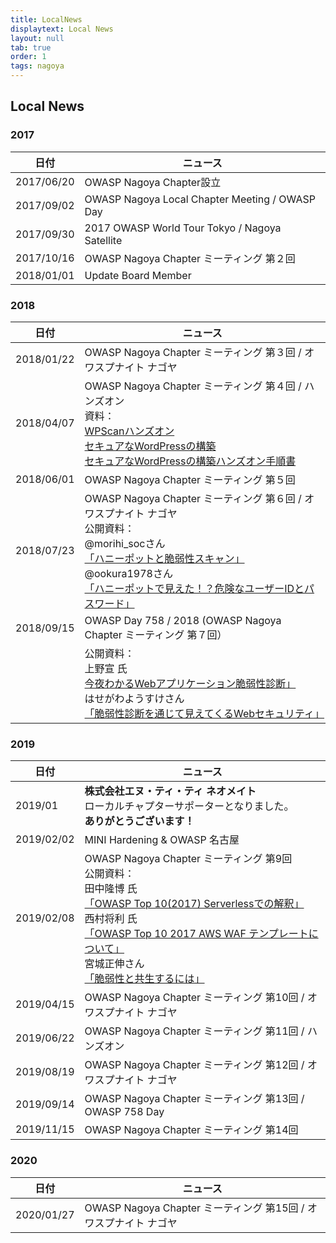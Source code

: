 ```yaml
---
title: LocalNews
displaytext: Local News
layout: null
tab: true
order: 1
tags: nagoya
---
```


## Local News

### 2017

| 日付 | ニュース |
| --- | --- |
| 2017/06/20 | OWASP Nagoya Chapter設立 |
| 2017/09/02 | OWASP Nagoya Local Chapter Meeting / OWASP Day |
| 2017/09/30 | 2017 OWASP World Tour Tokyo / Nagoya Satellite |
| 2017/10/16 | OWASP Nagoya Chapter ミーティング 第２回 |
| 2018/01/01 | Update Board Member |

### 2018

| 日付 | ニュース |
| --- | --- |
| 2018/01/22 | OWASP Nagoya Chapter ミーティング 第３回 / オワスプナイト ナゴヤ |
| 2018/04/07 | OWASP Nagoya Chapter ミーティング 第４回 / ハンズオン <br> 資料：<br>[WPScanハンズオン](https://www.slideshare.net/owaspnagoya/wpscanwordpress) <br> [セキュアなWordPressの構築](https://www.slideshare.net/owaspnagoya/owasp-wordpress-wordpress) <br> [セキュアなWordPressの構築ハンズオン手順書](https://www.slideshare.net/owaspnagoya/owasp-wordpress-wordpress-95391444)|
| 2018/06/01 | OWASP Nagoya Chapter ミーティング 第５回 |
| 2018/07/23 | OWASP Nagoya Chapter ミーティング 第６回 / オワスプナイト ナゴヤ <br> 公開資料： <br> @morihi_socさん<br>[「ハニーポットと脆弱性スキャン」](https://speakerdeck.com/morihi_soc/hanipotutotocui-ruo-xing-sukiyan) <br> @ookura1978さん <br> [「ハニーポットで見えた！？危険なユーザーIDとパスワード」](https://speakerdeck.com/okura/owasupunaitonagoya-number-2-ltzi-liao) |
| 2018/09/15 | OWASP Day 758 / 2018 (OWASP Nagoya Chapter ミーティング 第７回） |
| |公開資料： <br> 上野宣 氏 <br> [今夜わかるWebアプリケーション脆弱性診断」](https://www.slideshare.net/uenosen/web-owasp-day-758-2018-114646917) <br> はせがわようすけさん <br> [「脆弱性診断を通じて見えてくるWebセキュリティ」](https://speakerdeck.com/hasegawayosuke/cui-ruo-xing-zhen-duan-wotong-zitejian-etekuruwebsekiyuritei) |

### 2019

| 日付 | ニュース |
| --- | --- |
| 2019/01 | **株式会社エヌ・ティ・ティ ネオメイト** <br> ローカルチャプターサポーターとなりました。 <br> **ありがとうございます！** |
| 2019/02/02 | MINI Hardening & OWASP 名古屋 |
| 2019/02/08 | OWASP Nagoya Chapter ミーティング 第9回 <br> 公開資料： <br> 田中隆博 氏 <br>[「OWASP Top 10(2017) Serverlessでの解釈」](https://www.slideshare.net/TakahiroTanaka/owasp-top-10-serverless) <br> 西村将利 氏 <br>[「OWASP Top 10 2017 AWS WAF テンプレートについて」](https://www.slideshare.net/owaspnagoya/owasp-top10-2017-aws-waf-20190208) <br> 宮城正伸さん <br> [「脆弱性と共生するには」](https://www.slideshare.net/owaspnagoya/20190208vulnstudy)|
| 2019/04/15 | OWASP Nagoya Chapter ミーティング 第10回 / オワスプナイト ナゴヤ |
| 2019/06/22 | OWASP Nagoya Chapter ミーティング 第11回 / ハンズオン |
| 2019/08/19 | OWASP Nagoya Chapter ミーティング 第12回 / オワスプナイト ナゴヤ |
| 2019/09/14 | OWASP Nagoya Chapter ミーティング 第13回 / OWASP 758 Day |
| 2019/11/15 | OWASP Nagoya Chapter ミーティング 第14回 |

### 2020

| 日付 | ニュース |
| --- | --- |
| 2020/01/27 | OWASP Nagoya Chapter ミーティング 第15回 / オワスプナイト ナゴヤ |
